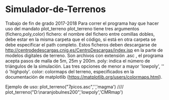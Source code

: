 # Simulador-de-Terrenos
Trabajo de fin de grado 2017-2018
Para correr el programa hay que hacer uso del mandato plot_terreno
plot_terreno tiene tres argumentos (fichero,poly,color)
      fichero: el nombre del fichero entre comillas dobles, debe estar en la misma carpeta que el código,
               si está en otra carpeta se debe especificar el path completo.
               Estos ficheros deben descargarse de http://centrodedescargas.cnig.es/CentroDescargas/index.jsp en la parte de
               modelos digitales de terreno. Son archivos con extensión .asc , el programa acepta pasos de malla de 5m, 25m y 200m.
      poly: indica el número de triángulos de la simulación. Las tres opciones de menor a mayor 'lowpoly', '' ó 'highpoly'.
      color: colormaps del terreno, especificados en la documentación de matplotlib (https://matplotlib.org/users/colormaps.html).


Ejemplo de uso: plot_terreno("7picos.asc",'','magma') //// plot_terreno("D:\\naranjobulnes200",'lowpoly','CMRmap')
      
     
